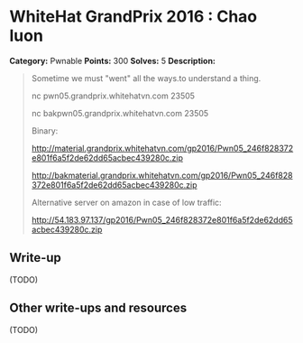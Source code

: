 # WhiteHat GrandPrix 2016 : Chao luon

**Category:** Pwnable
**Points:** 300
**Solves:** 5
**Description:**

> Sometime we must "went" all the ways.to understand a thing.
> 
> nc pwn05.grandprix.whitehatvn.com 23505
> 
> nc bakpwn05.grandprix.whitehatvn.com 23505
> 
> Binary:
> 
> http://material.grandprix.whitehatvn.com/gp2016/Pwn05_246f828372e801f6a5f2de62dd65acbec439280c.zip
> 
> http://bakmaterial.grandprix.whitehatvn.com/gp2016/Pwn05_246f828372e801f6a5f2de62dd65acbec439280c.zip
> 
> Alternative server on amazon in case of low traffic:
> 
> http://54.183.97.137/gp2016/Pwn05_246f828372e801f6a5f2de62dd65acbec439280c.zip

## Write-up

(TODO)

## Other write-ups and resources

(TODO)
